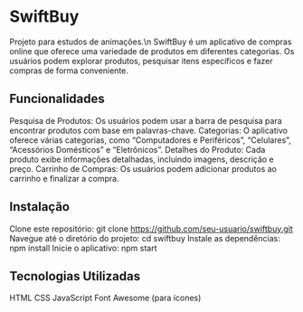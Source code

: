# SwiftBuy
Projeto para estudos de animações.\n
SwiftBuy é um aplicativo de compras online que oferece uma variedade de produtos em diferentes categorias. Os usuários podem explorar produtos, pesquisar itens específicos e fazer compras de forma conveniente.

## Funcionalidades

Pesquisa de Produtos: Os usuários podem usar a barra de pesquisa para encontrar produtos com base em palavras-chave.
Categorias: O aplicativo oferece várias categorias, como “Computadores e Periféricos”, “Celulares”, “Acessórios Domésticos” e “Eletrônicos”.
Detalhes do Produto: Cada produto exibe informações detalhadas, incluindo imagens, descrição e preço.
Carrinho de Compras: Os usuários podem adicionar produtos ao carrinho e finalizar a compra.

## Instalação
Clone este repositório: git clone https://github.com/seu-usuario/swiftbuy.git
Navegue até o diretório do projeto: cd swiftbuy
Instale as dependências: npm install
Inicie o aplicativo: npm start

## Tecnologias Utilizadas
HTML
CSS 
JavaScript
Font Awesome (para ícones)
